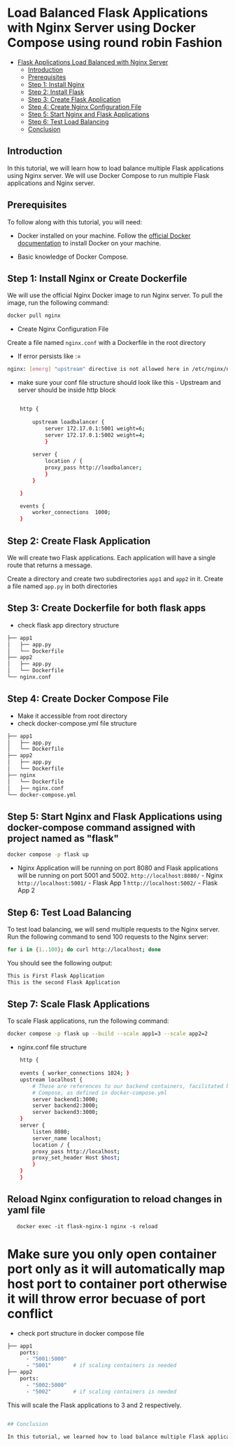 # Load Balanced Flask Applications  with Nginx Server using Docker Compose using round robin Fashion

- [Flask Applications Load Balanced with Nginx Server](#flask-applications-load-balanced-with-nginx-server)
  - [Introduction](#introduction)
  - [Prerequisites](#prerequisites)
  - [Step 1: Install Nginx](#step-1-install-nginx)
  - [Step 2: Install Flask](#step-2-install-flask)
  - [Step 3: Create Flask Application](#step-3-create-flask-application)
  - [Step 4: Create Nginx Configuration File](#step-4-create-nginx-configuration-file)
  - [Step 5: Start Nginx and Flask Applications](#step-5-start-nginx-and-flask-applications)
  - [Step 6: Test Load Balancing](#step-6-test-load-balancing)
  - [Conclusion](#conclusion)

## Introduction

In this tutorial, we will learn how to load balance multiple Flask applications using Nginx server. We will use Docker Compose to run multiple Flask applications and Nginx server.

## Prerequisites

To follow along with this tutorial, you will need:

- Docker installed on your machine. Follow the [official Docker documentation](https://docs.docker.com/get-docker/) to install Docker on your machine.

- Basic knowledge of Docker Compose.

## Step 1: Install Nginx or Create Dockerfile

We will use the official Nginx Docker image to run Nginx server. To pull the image, run the following command:

```bash
docker pull nginx
```

- Create Nginx Configuration File

Create a file named `nginx.conf` with a Dockerfile in the root directory

- If error persists like :=
```bash
nginx: [emerg] "upstream" directive is not allowed here in /etc/nginx/nginx.conf:1
```
- make sure your conf file structure should look like this  - Upstream and server should be inside http block

```bash

    http {
        
        upstream loadbalancer {
            server 172.17.0.1:5001 weight=6;
            server 172.17.0.1:5002 weight=4;
            }
            
        server {
            location / {
            proxy_pass http://loadbalancer;
            }
        }

    }

    events {
        worker_connections  1000;
    }
```


## Step 2: Create Flask Application

We will create two Flask applications. Each application will have a single route that returns a message.

Create a directory and create two subdirectories `app1` and `app2` in it. Create a file named `app.py` in both directories 


## Step 3: Create Dockerfile for both flask apps
- check flask app directory structure
```bash
├── app1
│   ├── app.py
│   └── Dockerfile
├── app2
│   ├── app.py
│   └── Dockerfile
└── nginx.conf
```


## Step 4: Create Docker Compose File
- Make it accessible from root directory
- check docker-compose.yml file structure
```bash
├── app1
│   ├── app.py
│   └── Dockerfile
├── app2
│   ├── app.py
│   └── Dockerfile
├── nginx
│   └── Dockerfile
│   ├── nginx.conf
└── docker-compose.yml
```

## Step 5: Start Nginx and Flask Applications using docker-compose command assigned with project named as "flask"

```bash
docker compose -p flask up
```

- Nginx Application will be running on port 8080 and Flask applications will be running on port 5001 and 5002.
`http://localhost:8080/`    - Nginx
`http://localhost:5001/`    - Flask App 1
`http://localhost:5002/`    - Flask App 2


## Step 6: Test Load Balancing

To test load balancing, we will send multiple requests to the Nginx server. Run the following command to send 100 requests to the Nginx server:

```bash
for i in {1..100}; do curl http://localhost; done
```

You should see the following output:

```bash
This is First Flask Application 
This is the second Flask Application
```

## Step 7: Scale Flask Applications

To scale Flask applications, run the following command:

```bash
docker compose -p flask up --build --scale app1=3 --scale app2=2
```

- nginx.conf file structure
```bash
    http {
    
    events { worker_connections 1024; }
    upstream localhost {
        # These are references to our backend containers, facilitated by
        # Compose, as defined in docker-compose.yml   
        server backend1:3000;
        server backend2:3000;
        server backend3:3000;
    }
    server {
        listen 8080;
        server_name localhost;
        location / {
        proxy_pass http://localhost;
        proxy_set_header Host $host;
        }
    }
    }
```

##  Reload Nginx configuration to reload changes in yaml file
```
   docker exec -it flask-nginx-1 nginx -s reload
```

# Make sure you only open container port only as it will automatically map host port to container port otherwise it will throw error becuase of port conflict 

- check port structure in docker compose file
```bash
├── app1
    ports:
      - "5001:5000"
      - "5001"       # if scaling containers is needed
├── app2
    ports:
      - "5002:5000"
      - "5002"       # if scaling containers is needed
```
This will scale the Flask applications to 3 and 2 respectively. 

```bash

## Conclusion

In this tutorial, we learned how to load balance multiple Flask applications using Nginx server. We used Docker Compose to run multiple Flask applications and Nginx server.
